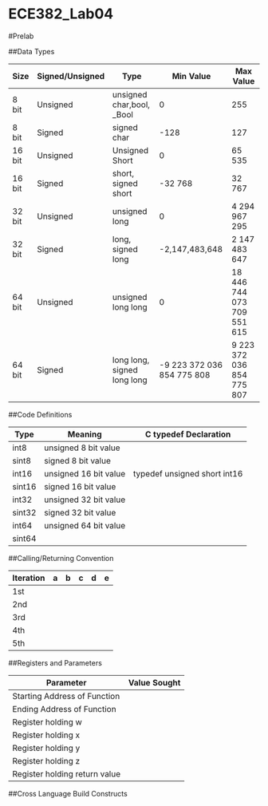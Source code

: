 ECE382_Lab04
============



#Prelab

##Data Types

| Size    | Signed/Unsigned | Type           | Min Value      | Max Value |
|---------|-----------------|----------------|----------------|-----------|
| 8 bit   | Unsigned        | unsigned char,bool, _Bool               |0                |    255       |
| 8 bit   | Signed          |     signed char          |       -128         |      127     |
| 16 bit  | Unsigned        | Unsigned Short |      0          |      65 535       |
| 16 bit  | Signed          | short, signed short                |-32 768                |   32 767        |
| 32 bit  | Unsigned        |    unsigned long            |          0      |    4 294 967 295       |
| 32 bit  | Signed          |  long, signed long              | -2,147,483,648 |    2 147 483 647       |
| 64 bit  | Unsigned        |        unsigned long long        |         0       |    18 446 744 073 709 551 615       |
| 64 bit  | Signed  | long long, signed long long | -9 223 372 036 854 775 808  | 9 223 372 036 854 775 807 |


##Code Definitions

| Type   | Meaning               | C typedef Declaration        |
|--------|-----------------------|------------------------------|
| int8   | unsigned 8 bit value  |                              |
| sint8  | signed 8 bit value    |                              |
| int16  | unsigned 16 bit value | typedef unsigned short int16 |
| sint16 | signed 16 bit value   |                              |
| int32  | unsigned 32 bit value |                              |
| sint32 | signed 32 bit value   |                              |
| int64  | unsigned 64 bit value |                              |
| sint64 |                       |                              |


##Calling/Returning Convention

| Iteration | a | b | c | d | e |
|-----------|---|---|---|---|---|
| 1st       |   |   |   |   |   |
| 2nd       |   |   |   |   |   |
| 3rd       |   |   |   |   |   |
| 4th       |   |   |   |   |   |
| 5th       |   |   |   |   |   |

##Registers and Parameters

| Parameter                     | Value Sought |
|-------------------------------|--------------|
| Starting Address of Function  |              |
| Ending Address of Function    |              |
| Register holding w            |              |
| Register holding x            |              |
| Register holding y            |              |
| Register holding z            |              |
| Register holding return value |              |

##Cross Language Build Constructs

